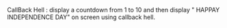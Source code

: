 CallBack Hell : 
display a countdown from 1 to 10 and then display " HAPPAY INDEPENDENCE DAY" on screen using callback hell.
